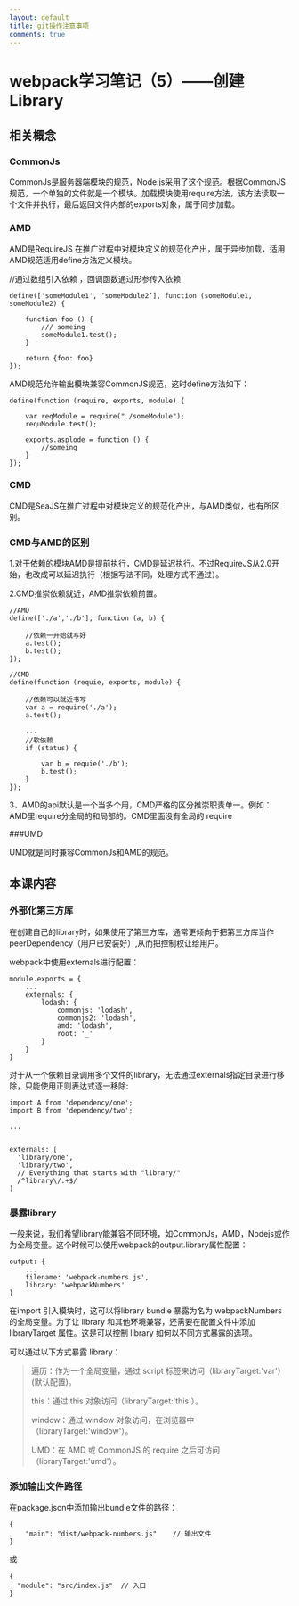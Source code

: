 ```yaml
---
layout: default
title: git操作注意事项
comments: true
---
```


# webpack学习笔记（5）——创建Library

## 相关概念

### CommonJs

CommonJs是服务器端模块的规范，Node.js采用了这个规范。根据CommonJS规范，一个单独的文件就是一个模块。加载模块使用require方法，该方法读取一个文件并执行，最后返回文件内部的exports对象，属于同步加载。

### AMD

AMD是RequireJS 在推广过程中对模块定义的规范化产出，属于异步加载，适用AMD规范适用define方法定义模块。

//通过数组引入依赖 ，回调函数通过形参传入依赖 

```
define(['someModule1', ‘someModule2’], function (someModule1, someModule2) { 

    function foo () { 
        /// someing 
        someModule1.test(); 
    } 

    return {foo: foo} 
}); 
```

AMD规范允许输出模块兼容CommonJS规范，这时define方法如下： 

```
define(function (require, exports, module) { 
     
    var reqModule = require("./someModule"); 
    requModule.test(); 
     
    exports.asplode = function () { 
        //someing 
    } 
}); 
```

### CMD

CMD是SeaJS在推广过程中对模块定义的规范化产出，与AMD类似，也有所区别。

### CMD与AMD的区别

1.对于依赖的模块AMD是提前执行，CMD是延迟执行。不过RequireJS从2.0开始，也改成可以延迟执行（根据写法不同，处理方式不通过）。

2.CMD推崇依赖就近，AMD推崇依赖前置。

```
//AMD 
define(['./a','./b'], function (a, b) { 

    //依赖一开始就写好 
    a.test(); 
    b.test(); 
}); 

//CMD 
define(function (requie, exports, module) { 
     
    //依赖可以就近书写 
    var a = require('./a'); 
    a.test(); 
     
    ... 
    //软依赖 
    if (status) { 
     
        var b = requie('./b'); 
        b.test(); 
    } 
}); 
```

3、AMD的api默认是一个当多个用，CMD严格的区分推崇职责单一。例如：AMD里require分全局的和局部的。CMD里面没有全局的 require

###UMD

UMD就是同时兼容CommonJs和AMD的规范。

## 本课内容

### 外部化第三方库

在创建自己的library时，如果使用了第三方库，通常更倾向于把第三方库当作peerDependency（用户已安装好）,从而把控制权让给用户。

webpack中使用externals进行配置：

```
module.exports = {
	...
	externals: {
		lodash: {
			commonjs: 'lodash',
			commonjs2: 'lodash',
			amd: 'lodash',
			root: '_'
		}
	}
}
```

对于从一个依赖目录调用多个文件的library，无法通过externals指定目录进行移除，只能使用正则表达式逐一移除:

```
import A from 'dependency/one';
import B from 'dependency/two';

...


externals: [
  'library/one',
  'library/two',
  // Everything that starts with "library/"
  /^library\/.+$/
]
```

### 暴露library

一般来说，我们希望library能兼容不同环境，如CommonJs，AMD，Nodejs或作为全局变量。这个时候可以使用webpack的output.library属性配置：

```
output: {
	...
	filename: 'webpack-numbers.js',
	library: 'webpackNumbers'
}
```
在import 引入模块时，这可以将library bundle 暴露为名为 webpackNumbers 的全局变量。为了让 library 和其他环境兼容，还需要在配置文件中添加 libraryTarget 属性。这是可以控制 library 如何以不同方式暴露的选项。

可以通过以下方式暴露 library：

>遍历：作为一个全局变量，通过 script 标签来访问（libraryTarget:'var'）(默认配置)。
>
>this：通过 this 对象访问（libraryTarget:'this'）。
>
>window：通过 window 对象访问，在浏览器中（libraryTarget:'window'）。
>
>UMD：在 AMD 或 CommonJS 的 require 之后可访问（libraryTarget:'umd'）。

### 添加输出文件路径

在package.json中添加输出bundle文件的路径：

```
{
	"main": "dist/webpack-numbers.js"	 // 输出文件
}
```
或

```
{
  "module": "src/index.js"	// 入口
}
```